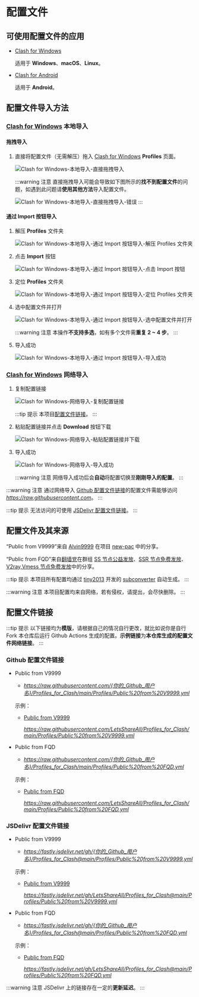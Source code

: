 # 配置文件

## 可使用配置文件的应用

- [Clash for Windows](https://github.com/Fndroid/clash_for_windows_pkg "Fndroid/clash_for_windows_pkg: A Windows/macOS GUI based on Clash.")

  适用于 **Windows**、**macOS**、**Linux**。

- [Clash for Android](https://github.com/Kr328/ClashForAndroid "Kr328/ClashForAndroid: A rule-based tunnel for Android.")

  适用于 **Android**。

## 配置文件导入方法

### [Clash for Windows](https://github.com/Fndroid/clash_for_windows_pkg "Fndroid/clash_for_windows_pkg: A Windows/macOS GUI based on Clash.") 本地导入

#### 拖拽导入

1. 直接将配置文件（无需解压）拖入 [Clash for Windows](https://github.com/Fndroid/clash_for_windows_pkg "Fndroid/clash_for_windows_pkg: A Windows/macOS GUI based on Clash.") **Profiles** 页面。

   ![Clash for Windows-本地导入-直接拖拽导入](https://fastly.jsdelivr.net/gh/LetsShareAll/Profiles_for_Clash@gh-pages/images/Clash_for_Windows-本地导入-直接拖拽导入.png "Clash for Windows-本地导入-直接拖拽导入")

   :::warning 注意
   直接拖拽导入可能会导致如下图所示的**找不到配置文件**的问题，如遇到此问题请**使用其他方法**导入配置文件。

   ![Clash for Windows-本地导入-直接拖拽导入-错误](https://fastly.jsdelivr.net/gh/LetsShareAll/Profiles_for_Clash@gh-pages/images/Clash_for_Windows-本地导入-直接拖拽导入-错误.png "Clash for Windows-本地导入-直接拖拽导入-错误")
   :::

#### 通过 Import 按钮导入

1. 解压 **Profiles** 文件夹

   ![Clash for Windows-本地导入-通过 Import 按钮导入-解压 Profiles 文件夹](https://fastly.jsdelivr.net/gh/LetsShareAll/Profiles_for_Clash@gh-pages/images/Clash_for_Windows-本地导入-通过_Import_按钮导入-解压_Profiles_文件夹.png "Clash for Windows-本地导入-通过 Import 按钮导入-解压 Profiles 文件夹")

2. 点击 **Import** 按钮

   ![Clash for Windows-本地导入-通过 Import 按钮导入-点击 Import 按钮](https://fastly.jsdelivr.net/gh/LetsShareAll/Profiles_for_Clash@gh-pages/images/Clash_for_Windows-本地导入-通过_Import_按钮导入-点击_Import_按钮.png "Clash for Windows-本地导入-通过 Import 按钮导入-点击 Import 按钮")

3. 定位 **Profiles** 文件夹

   ![Clash for Windows-本地导入-通过 Import 按钮导入-定位 Profiles 文件夹](https://fastly.jsdelivr.net/gh/LetsShareAll/Profiles_for_Clash@gh-pages/images/Clash_for_Windows-本地导入-通过_Import_按钮导入-定位_Profiles_文件夹.png "Clash for Windows-本地导入-通过 Import 按钮导入-定位 Profiles 文件夹")

4. 选中配置文件并打开

   ![Clash for Windows-本地导入-通过 Import 按钮导入-选中配置文件并打开](https://fastly.jsdelivr.net/gh/LetsShareAll/Profiles_for_Clash@gh-pages/images/Clash_for_Windows-本地导入-通过_Import_按钮导入-选中配置文件并打开.png "Clash for Windows-本地导入-通过 Import 按钮导入-选中配置文件并打开")

   :::warning 注意
   本操作**不支持多选**，如有多个文件需**重复 2 ~ 4 步**。
   :::

5. 导入成功

   ![Clash for Windows-本地导入-通过 Import 按钮导入-导入成功](https://fastly.jsdelivr.net/gh/LetsShareAll/Profiles_for_Clash@gh-pages/images/Clash_for_Windows-本地导入-通过_Import_按钮导入-导入成功.png "Clash for Windows-本地导入-通过 Import 按钮导入-导入成功")

### [Clash for Windows](https://github.com/Fndroid/clash_for_windows_pkg "Fndroid/clash_for_windows_pkg: A Windows/macOS GUI based on Clash.") 网络导入

1. 复制配置链接

   ![Clash for Windows-网络导入-复制配置链接](https://fastly.jsdelivr.net/gh/LetsShareAll/Profiles_for_Clash@gh-pages/images/Clash_for_Windows-网络导入-复制配置链接.png "Clash for Windows-网络导入-复制配置链接")

   :::tip 提示
   本项目[配置文件链接](#配置文件链接 "点击前往“配置文件链接”")。
   :::

2. 粘贴配置链接并点击 **Download** 按钮下载

   ![Clash for Windows-网络导入-粘贴配置链接并下载](https://fastly.jsdelivr.net/gh/LetsShareAll/Profiles_for_Clash@gh-pages/images/Clash_for_Windows-网络导入-粘贴配置链接并下载.png "Clash for Windows-网络导入-粘贴配置链接并下载")

3. 导入成功

   ![Clash for Windows-网络导入-导入成功](https://fastly.jsdelivr.net/gh/LetsShareAll/Profiles_for_Clash@gh-pages/images/Clash_for_Windows-网络导入-导入成功.png "Clash for Windows-网络导入-导入成功")

   :::warning 注意
   网络导入成功后会**自动**将配置切换至**刚刚导入的配置**。
   :::

:::warning 注意
通过网络导入 [Github 配置文件链接](#github-配置文件链接 "点击前往“Github 配置文件链接”")的配置文件需能够访问 _<https://raw.githubusercontent.com>_。
:::

:::tip 提示
无法访问的可使用 [JSDelivr 配置文件链接](#jsdelivr-配置文件链接 "点击前往“JSDelivr 配置文件链接”")。
:::

## 配置文件及其来源

“Public from V9999”来自 [Alvin9999](https://github.com/Alvin9999 "Alvin9999@Github (自由上网)") 在项目 [new-pac](https://github.com/Alvin9999/new-pac "Alvin9999/new-pac: 科学上网/自由上网/翻墙/软件/方法，一键翻墙浏览器，免费shadowsocks/ss/ssr/v2ray/goflyway账号/节点分享，vps一键搭建脚本/教程。") 中的分享。

“Public from FQD”来自[翻墙党](https://fanqiangdang.com "翻墙论坛 | 翻墙党社区 - Powered by Discuz!")在群组 [SS 节点公益发放](https://t.me/ssList "ssList@Telegram")、[SSR 节点免费发放](https://t.me/ssrList "ssrList@Telegram")、[V2ray,Vmess 节点免费发放](https://t.me/V2List "V2List@Telegram")中的分享。

:::tip 提示
本项目所有配置均通过 [tiny2013](https://github.com/tindy2013 "tindy2013@Github (Tindy X)") 开发的 [subconverter](https://github.com/tindy2013/subconverter "tindy2013/subconverter: Utility to convert between various subscription format.") 自动生成。
:::

:::warning 注意
本项目配置均来自网络，若有侵权，请提出，会尽快删除。
:::

## 配置文件链接

:::tip 提示
以下链接均为**模版**，请根据自己的情况自行更改，就比如说你是自行 Fork 本仓库后运行 Github Actions 生成的配置。**示例链接**为**本仓库生成的配置文件网络链接**。
:::

### Github 配置文件链接

- Public from V9999

  - _<https://raw.githubusercontent.com/{你的_Github_用户名}/Profiles_for_Clash/main/Profiles/Public%20from%20V9999.yml>_

  示例：

  - [Public from V9999](https://raw.githubusercontent.com/LetsShareAll/Profiles_for_Clash/main/Profiles/Public%20from%20V9999.yml "“Public from V9999”链接（“右击”后选择“复制链接”）")

    _<https://raw.githubusercontent.com/LetsShareAll/Profiles_for_Clash/main/Profiles/Public%20from%20V9999.yml>_

- Public from FQD

  - _<https://raw.githubusercontent.com/{你的_Github_用户名}/Profiles_for_Clash/main/Profiles/Public%20from%20FQD.yml>_

  示例：

  - [Public from FQD](https://raw.githubusercontent.com/LetsShareAll/Profiles_for_Clash/main/Profiles/Public%20from%20FQD.yml "“Public from FQD”链接（“右击”后选择“复制链接”）")

    _<https://raw.githubusercontent.com/LetsShareAll/Profiles_for_Clash/main/Profiles/Public%20from%20FQD.yml>_

### JSDelivr 配置文件链接

- Public from V9999

  - _<https://fastly.jsdelivr.net/gh/{你的_Github_用户名}/Profiles_for_Clash@main/Profiles/Public%20from%20V9999.yml>_

  示例：

  - [Public from V9999](https://fastly.jsdelivr.net/gh/LetsShareAll/Profiles_for_Clash@main/Profiles/Public%20from%20V9999.yml "“Public from V9999”链接（“右击”后选择“复制链接”）")

    _<https://fastly.jsdelivr.net/gh/LetsShareAll/Profiles_for_Clash@main/Profiles/Public%20from%20V9999.yml>_

- Public from FQD

  - _<https://fastly.jsdelivr.net/gh/{你的_Github_用户名}/Profiles_for_Clash@main/Profiles/Public%20from%20FQD.yml>_

  示例：

  - [Public from FQD](https://fastly.jsdelivr.net/gh/LetsShareAll/Profiles_for_Clash@main/Profiles/Public%20from%20FQD.yml "“Public from FQD”链接（“右击”后选择“复制链接”）")

    _<https://fastly.jsdelivr.net/gh/LetsShareAll/Profiles_for_Clash@main/Profiles/Public%20from%20FQD.yml>_

:::warning 注意
JSDelivr 上的链接存在一定的**更新延迟**。
:::
